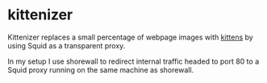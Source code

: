 kittenizer
==========

Kittenizer replaces a small percentage of webpage images with [kittens](http://www.placekitten.com/) by using Squid as a transparent proxy.

In my setup I use shorewall to redirect internal traffic headed to port 80 to a Squid proxy running on the same machine as shorewall.
